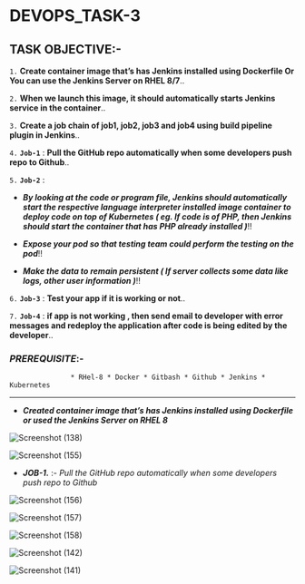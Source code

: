# DEVOPS_TASK-3

## TASK OBJECTIVE:-

`1.` **Create container image that’s has Jenkins installed using Dockerfile Or You can use the Jenkins Server on RHEL 8/7**..

`2.` **When we launch this image, it should automatically starts Jenkins service in the container**..

`3.` **Create a job chain of job1, job2, job3 and job4 using build pipeline plugin in Jenkins**..

`4.` **`Job-1`** : **Pull the GitHub repo automatically when some developers push repo to Github**..

`5.` **`Job-2`** : 

  *  _**By looking at the code or program file, Jenkins should automatically start the respective language interpreter installed image container to deploy code on top                      of Kubernetes ( eg. If code is of PHP, then Jenkins should start the container that has PHP already installed )**_!!

  *  _**Expose your pod so that testing team could perform the testing on the pod**_!!
  
  *  _**Make the data to remain persistent ( If server collects some data like logs, other user information )**_!!
  
 `6.` **`Job-3`** : **Test your app if it is working or not**.. 
 
 `7.` **`Job-4`** : **if app is not working , then send email to developer with error messages and redeploy the application after code is being edited by the developer**..


### _PREREQUISITE_:-
                   * RHel-8 * Docker * Gitbash * Github * Jenkins * Kubernetes
                   
---                   

*  _**Created container image that’s has Jenkins installed using Dockerfile or used the Jenkins Server on RHEL 8**_


![Screenshot (138)](https://user-images.githubusercontent.com/64469896/93022896-30acf000-f609-11ea-9a33-14ebf02b70bc.png)

![Screenshot (155)](https://user-images.githubusercontent.com/64469896/93023094-3ce57d00-f60a-11ea-890a-36117b99625a.png)


*  _**JOB-1.**_ :- _Pull the GitHub repo automatically when some developers push repo to Github_

![Screenshot (156)](https://user-images.githubusercontent.com/64469896/93023897-f561ef80-f60f-11ea-93a7-97171ea20125.png)

![Screenshot (157)](https://user-images.githubusercontent.com/64469896/93023901-001c8480-f610-11ea-86a8-bcfa44533f8f.png)

![Screenshot (158)](https://user-images.githubusercontent.com/64469896/93023914-0a3e8300-f610-11ea-9c8d-568703c90ab4.png)

![Screenshot (142)](https://user-images.githubusercontent.com/64469896/93024042-e3cd1780-f610-11ea-8b9d-c495521d8e27.png)

![Screenshot (141)](https://user-images.githubusercontent.com/64469896/93024140-c0569c80-f611-11ea-99be-8da0a7e39825.png)

